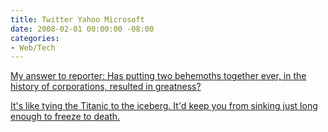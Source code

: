 ```yaml
---
title: Twitter Yahoo Microsoft
date: 2008-02-01 00:00:00 -08:00
categories:
- Web/Tech
---
```


<p><a href="http://twitter.com/ev/statuses/667264712">My answer to reporter: Has putting two behemoths together ever, in the history of corporations, resulted in greatness?</a></p>

<p><a href="http://twitter.com/waxpancake/statuses/667244872">It's like tying the Titanic to the iceberg. It'd keep you from sinking just long enough to freeze to death.</a></p>

